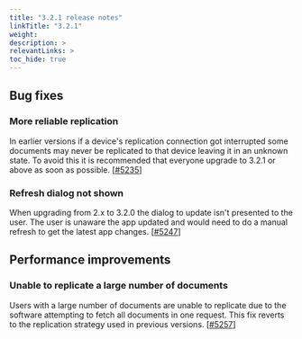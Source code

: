 ```yaml
---
title: "3.2.1 release notes"
linkTitle: "3.2.1"
weight: 
description: >
relevantLinks: >
toc_hide: true
---
```


## Bug fixes

### More reliable replication

In earlier versions if a device's replication connection got interrupted some documents may never be replicated to that device leaving it in an unknown state. To avoid this it is recommended that everyone upgrade to 3.2.1 or above as soon as possible. [[#5235](https://github.com/medic/cht-core/issues/5235)]

### Refresh dialog not shown

When upgrading from 2.x to 3.2.0 the dialog to update isn't presented to the user. The user is unaware the app updated and would need to do a manual refresh to get the latest app changes. [[#5247](https://github.com/medic/cht-core/issues/5247)]

## Performance improvements

### Unable to replicate a large number of documents

Users with a large number of documents are unable to replicate due to the software attempting to fetch all documents in one request. This fix reverts to the replication strategy used in previous versions. [[#5257](https://github.com/medic/cht-core/issues/5257)]
